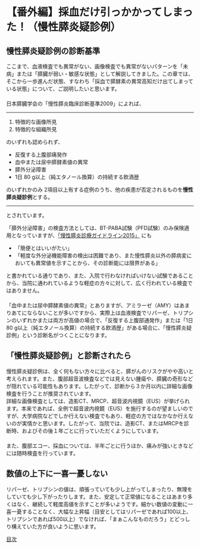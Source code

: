 # 【番外編】採血だけ引っかかってしまった！（慢性膵炎疑診例）

## 慢性膵炎疑診例の診断基準

ここまで、血液検査でも異常がない、画像検査でも異常がないパターンを「未病」または「膵臓が弱い・敏感な状態」として解説してきました。この章では、そこから一歩進んだ状態、すなわち「採血で膵酵素の異常高知だけ出てしまっている状態」について、ご説明したいと思います。  
　  
日本膵臓学会の「慢性膵炎臨床診断基準2009」によれば、  

---

1. 特徴的な画像所見
1. 特徴的な組織所見

のいずれも認められず、

- 反復する上腹部痛発作
- 血中または尿中膵酵素値の異常
- 膵外分泌障害
- 1日 80 g以上（純エタノール換算）の持続する飲酒歴

のいずれかのみ 2項目以上有する症例のうち、他の疾患が否定されるものを**慢性膵炎疑診例**とする。

---

とされています。  

「膵外分泌障害」の検査方法としては、BT-PABA試験（PFD試験）のみ保険適用となっていますが、[「慢性膵炎診療ガイドライン2015」](https://www.jsge.or.jp/guideline/guideline/pdf/mansei2_re.pdf) にも

- 「簡便とはいいがたい」
- 「軽度な外分泌機能障害の検出は困難であり、また慢性膵炎以外の膵病変においても異常値を示すことから、その診断能には限界がある」

と書かれている通りであり、また、入院で行わなければいけない試験であることから、当院に通われているような軽症の方々に対して、広く行われている検査ではありません。  
　  
「血中または尿中膵酵素値の異常」とありますが、アミラーゼ（AMY）はあまりあてにならないことが多いですから、実際上は血液検査でリパーゼ、トリプシンのいずれかまたは両方が高値の場合で、「反復する上腹部通発作」または「1日 80 g以上（純エタノール換算）の持続する飲酒歴」がある場合に、「慢性膵炎疑診例」という診断名がつくことになります。  

## 「慢性膵炎疑診例」と診断されたら

慢性膵炎疑診例は、全く何もない方々に比べると、膵がんのリスクがやや高いと考えられます。また、腹部超音波検査などでは見えない腫瘍や、膵臓の奇形などが隠れている可能性もあります。したがって、診断から３か月以内に詳細な画像検査を行うことが推奨されています。  
詳細な画像検査としては、造影CT、MRCP、超音波内視鏡（EUS）が挙げられます。本来であれば、全例で超音波内視鏡（EUS）を施行するのが望ましいのですが、大学病院などでしか行えない検査でもあり、軽症の方ではなかなか行えないのが実情かと思います。したがって、当院では、造影CT、またはMRCPを診断時、およびその後１年ごとに行っていただくようにしています。  
　  
また、腹部エコー、採血については、半年ごとに行うほか、痛みが強いときなどには随時検査を行っています。

## 数値の上下に一喜一憂しない

リパーゼ、トリプシンの値は、頑張っていても少し上がってしまったり、無理をしていても少し下がったりします。また、安定して正常値になることはあまり多くはなく、継続して軽度高値を示すことが多いようです。細かい数値の変動に一喜一憂することなく、大幅な上昇幅（目安としてはリパーゼであれば100以上、トリプシンであれば500以上）でなければ、「まぁこんなものだろう」とどっしり構えていた方が良いように思います。


[目次](README.md)
